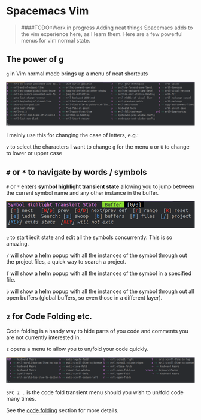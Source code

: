# Spacemacs Vim

> ####TODO::Work in progress
> Adding neat things Spacemacs adds to the vim experience here, as I learn them.  Here are a few powerful menus for vim normal state.


## The power of g

`g` in Vim normal mode brings up a menu of neat shortcuts


[![Spacemacs Vim Normal - g menu](/images/spacemacs-vim-normal-g-menu.png)](/images/spacemacs-vim-normal-g-menu.png)

I mainly use this for changing the case of letters, e.g.:

`v` to select the characters I want to change
`g` for the menu
`u` or `U` to change to lower or upper case





## `#` or `*` to navigate by words / symbols

`#` or `*` enters **symbol highlight transient state** allowing you to jump between the current symbol name and any other instance in the buffer.


[![Spacemacs Vim Normal - Symbol highlight transient state](/images/spacemacs-vim-normal-symbol-highlight-transient-state.png)](/images/spacemacs-vim-normal-symbol-highlight-transient-state.png)


`e` to start iedit state and edit all the symbols concurrently.  This is so amazing.


`/` will show a helm popup with all the instances of the symbol through out the project files, a quick way to search a project.


`f` will show a helm popup with all the instances of the symbol in a specified file.

`b` will show a helm popup with all the instances of the symbol through out all open buffers (global buffers, so even those in a different layer).


## `z` for Code Folding etc.

Code folding is a handy way to hide parts of you code and comments you are not currently interested in.

`z` opens a menu to allow you to un/fold your code quickly.


[![Spacemacs Zoom menu](/images/spacemacs-vim-normal-z-menu.png)](/images/spacemacs-vim-normal-z-menu.png)

`SPC z .` is the code fold transient menu should you wish to un/fold code many times.

See the [code folding](/navigating-code/code-folding.html) section for more details.
